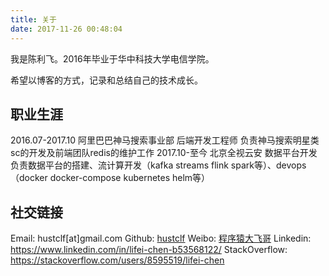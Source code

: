 ```yaml
---
title: 关于
date: 2017-11-26 00:48:04
---
```


我是陈利飞。2016年毕业于华中科技大学电信学院。

希望以博客的方式，记录和总结自己的技术成长。 


## 职业生涯
2016.07-2017.10		阿里巴巴神马搜索事业部	后端开发工程师		负责神马搜索明星类sc的开发及前端团队redis的维护工作
2017.10-至今 		北京全视云安			 数据平台开发		负责数据平台的搭建、流计算开发（kafka streams flink spark等）、devops（docker docker-compose kubernetes helm等）


## 社交链接
Email: hustclf[at]gmail.com
Github: [hustclf](https://github.com/hustclf)
Weibo: [程序猿大飞哥](https://weibo.com/3266610454/profile?topnav=1&wvr=6&is_all=1)
Linkedin: https://www.linkedin.com/in/lifei-chen-b53568122/
StackOverflow: https://stackoverflow.com/users/8595519/lifei-chen
